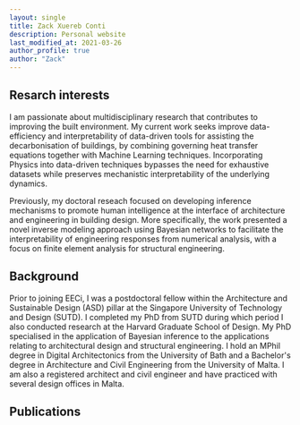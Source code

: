 ```yaml
---
layout: single
title: Zack Xuereb Conti
description: Personal website
last_modified_at: 2021-03-26
author_profile: true
author: "Zack"
---
```



## Resarch interests

I am passionate about multidisciplinary research that contributes to improving the built environment. My current work seeks improve data-efficiency and interpretability of data-driven tools for assisting the decarbonisation of buildings, by combining governing heat transfer equations together with Machine Learning techniques. Incorporating Physics into data-driven techniques bypasses the need for exhaustive datasets while preserves mechanistic interpretability of the underlying dynamics. 

Previously, my doctoral reseach focused on developing inference mechanisms to promote human intelligence at the interface of architecture and engineering in building design. More specifically, the work presented a novel inverse modeling approach using Bayesian networks to facilitate the interpretability of engineering responses from numerical analysis, with a focus on finite element analysis for structural engineering.

## Background

Prior to joining EECi, I was a postdoctoral fellow within the Architecture and Sustainable Design (ASD) pillar at the Singapore University of Technology and Design (SUTD). I completed my PhD from SUTD during which period I also conducted research at the Harvard Graduate School of Design. My PhD specialised in the application of Bayesian inference to the applications relating to architectural design and structural engineering. I hold an MPhil degree in Digital Architectonics from the University of Bath and a Bachelor's degree in Architecture and Civil Engineering from the University of Malta. I am also a registered architect and civil engineer and have practiced with several design offices in Malta. 

## Publications

<div>
<script src="https://bibbase.org/show?bib=https://github.com/EECi/home/blob/c08b990f6d7560155c7e84e183c3256930124de8/docs/publications/zxc.bib&jsonp=1"></script>
</div>

